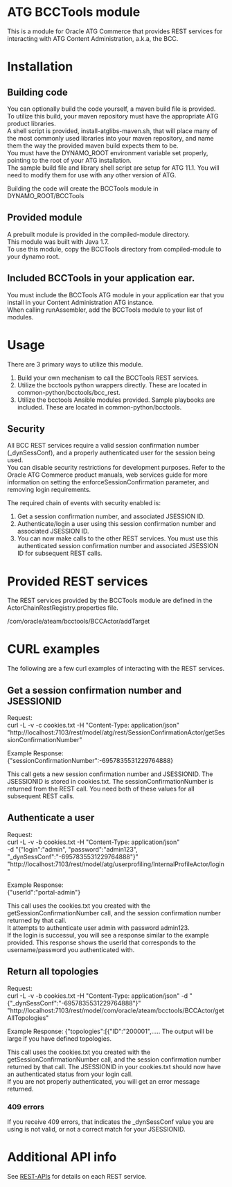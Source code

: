 # ATG BCCTools module

This is a module for Oracle ATG Commerce that provides REST services for interacting with ATG Content Administration, a.k.a, the BCC.

# Installation

## Building code
You can optionally build the code yourself, a maven build file is provided.  
To utilize this build, your maven repository must have the appropriate ATG product libraries.  
A shell script is provided, install-atglibs-maven.sh, that will place many of the most commonly used libraries into your maven repository, and name them the way the provided maven build expects them to be.  
You must have the DYNAMO_ROOT environment variable set properly, pointing to the root of your ATG installation.  
The sample build file and library shell script are setup for ATG 11.1. You will need to modify them for use with any other version of ATG.  

Building the code will create the BCCTools module in DYNAMO_ROOT/BCCTools

## Provided module
A prebuilt module is provided in the compiled-module directory.  
This module was built with Java 1.7.  
To use this module, copy the BCCTools directory from compiled-module to your dynamo root.

## Included BCCTools in your application ear.
You must include the BCCTools ATG module in your application ear that you install in your Content Administration ATG instance.  
When calling runAssembler, add the BCCTools module to your list of modules.  

# Usage
There are 3 primary ways to utilize this module.  
1. Build your own mechanism to call the BCCTools REST services.  
2. Utilize the bcctools python wrappers directly. These are located in common-python/bcctools/bcc_rest.  
3. Utilize the bcctools Ansible modules provided. Sample playbooks are included. These are located in common-python/bcctools.  

## Security
All BCC REST services require a valid session confirmation number (_dynSessConf), and a properly authenticated user for the session being used.  
You can disable security restrictions for development purposes. Refer to the Oracle ATG Commerce product manuals, web services guide for more information on setting the enforceSessionConfirmation parameter, and removing login requirements.  

The required chain of events with security enabled is:  
1. Get a session confirmation number, and associated JSESSION ID.  
2. Authenticate/login a user using this session confirmation number and associated JSESSION ID.  
3. You can now make calls to the other REST services. You must use this authenticated session confirmation number and associated JSESSION ID for subsequent REST calls.  


# Provided REST services
The REST services provided by the BCCTools module are defined in the ActorChainRestRegistry.properties file.

/com/oracle/ateam/bcctools/BCCActor/addTarget
 
# CURL examples  
The following are a few curl examples of interacting with the REST services. 

## Get a session confirmation number and JSESSIONID
Request:  
curl -L -v -c cookies.txt -H "Content-Type: application/json" "http://localhost:7103/rest/model/atg/rest/SessionConfirmationActor/getSessionConfirmationNumber"

Example Response:  
{"sessionConfirmationNumber":-6957835531229764888}

This call gets a new session confirmation number and JSESSIONID. The JSESSIONID is stored in cookies.txt. The sessionConfirmationNumber is returned from the REST call. You need both of these values for all subsequent REST calls.  

## Authenticate a user
Request:  
curl -L -v -b cookies.txt -H "Content-Type: application/json" \
-d "{\"login\":\"admin\", \"password\":\"admin123\", \"_dynSessConf\":\"-6957835531229764888\"}" "http://localhost:7103/rest/model/atg/userprofiling/InternalProfileActor/login"

Example Response:  
{"userId":"portal-admin"}

This call uses the cookies.txt you created with the getSessionConfirmationNumber call, and the session confirmation number returned by that call.  
It attempts to authenticate user admin with password admin123.  
If the login is successul, you will see a response similar to the example provided. This response shows the userId that corresponds to the username/password you authenticated with.  

## Return all topologies
Request:  
curl -L -v -b cookies.txt -H "Content-Type: application/json" -d "{\"_dynSessConf\":\"-6957835531229764888\"}" "http://localhost:7103/rest/model/com/oracle/ateam/bcctools/BCCActor/getAllTopologies"

Example Response:
{"topologies":[{"ID":"200001",.....
The output will be large if you have defined topologies.

This call uses the cookies.txt you created with the getSessionConfirmationNumber call, and the session confirmation number returned by that call.
The JSESSIONID in your cookies.txt should now have an authenticated status from your login call.  
If you are not properly authenticated, you will get an error message returned.

### 409 errors
If you receive 409 errors, that indicates the _dynSessConf value you are using is not valid, or not a correct match for your JSESSIONID.  

# Additional API info
See
[REST-APIs](https://github.com/oracle/atg-commerce-iaas/blob/master/BCCTools/REST-APIs.md)
for details on each REST service.

  
